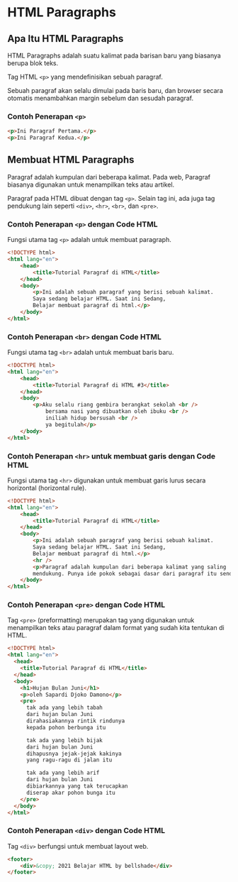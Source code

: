 # HTML Paragraphs

## Apa Itu HTML Paragraphs

HTML Paragraphs adalah suatu kalimat pada barisan baru yang biasanya berupa blok teks.

Tag HTML `<p>` yang mendefinisikan sebuah paragraf.

Sebuah paragraf akan selalu dimulai pada baris baru,
dan browser secara otomatis menambahkan margin sebelum dan sesudah paragraf.

### Contoh Penerapan `<p>`

```HTML
<p>Ini Paragraf Pertama.</p>
<p>Ini Paragraf Kedua.</p>
```

## Membuat HTML Paragraphs

Paragraf adalah kumpulan dari beberapa kalimat. Pada web, Paragraf biasanya digunakan untuk menampilkan teks atau artikel.

Paragraf pada HTML dibuat dengan tag `<p>`. Selain tag ini, ada juga tag pendukung lain seperti `<div>`, `<hr>`, `<br>`, dan `<pre>`.

### Contoh Penerapan `<p>` dengan Code HTML

Fungsi utama tag `<p>` adalah untuk membuat paragraph.

```HTML
<!DOCTYPE html>
<html lang="en">
    <head>
        <title>Tutorial Paragraf di HTML</title>
    </head>
    <body>
        <p>Ini adalah sebuah paragraf yang berisi sebuah kalimat.
        Saya sedang belajar HTML. Saat ini Sedang,
        Belajar membuat paragraf di html.</p>
    </body>
</html>
```

### Contoh Penerapan `<br>` dengan Code HTML

Fungsi utama tag `<br>` adalah untuk membuat baris baru.

```HTML
<!DOCTYPE html>
<html lang="en">
    <head>
        <title>Tutorial Paragraf di HTML #3</title>
    </head>
    <body>
        <p>Aku selalu riang gembira berangkat sekolah <br />
            bersama nasi yang dibuatkan oleh ibuku <br />
            iniliah hidup bersusah <br />
            ya begitulah</p>
    </body>
</html>
```

### Contoh Penerapan `<hr>` untuk membuat garis dengan Code HTML

Fungsi utama tag `<hr>` digunakan untuk membuat garis lurus secara horizontal (horizontal rule).

```HTML
<!DOCTYPE html>
<html lang="en">
    <head>
        <title>Tutorial Paragraf di HTML</title>
    </head>
    <body>
        <p>Ini adalah sebuah paragraf yang berisi sebuah kalimat.
        Saya sedang belajar HTML. Saat ini Sedang,
        Belajar membuat paragraf di html.</p>
        <hr />
        <p>Paragraf adalah kumpulan dari beberapa kalimat yang saling
        mendukung. Punya ide pokok sebagai dasar dari paragraf itu sendiri.</p>
    </body>
</html>
```

### Contoh Penerapan `<pre>` dengan Code HTML

Tag `<pre>` (preformatting) merupakan tag yang digunakan untuk menampilkan teks atau paragraf dalam format yang sudah kita tentukan di HTML.

```HTML
<!DOCTYPE html>
<html lang="en">
  <head>
    <title>Tutorial Paragraf di HTML</title>
  </head>
  <body>
    <h1>Hujan Bulan Juni</h1>
    <p>oleh Sapardi Djoko Damono</p>
    <pre>
      tak ada yang lebih tabah
      dari hujan bulan Juni
      dirahasiakannya rintik rindunya
      kepada pohon berbunga itu

      tak ada yang lebih bijak
      dari hujan bulan Juni
      dihapusnya jejak-jejak kakinya
      yang ragu-ragu di jalan itu

      tak ada yang lebih arif
      dari hujan bulan Juni
      dibiarkannya yang tak terucapkan
      diserap akar pohon bunga itu
    </pre>
  </body>
</html>
```

### Contoh Penerapan `<div>` dengan Code HTML

Tag `<div>` berfungsi untuk membuat layout web.

```HTML
<footer>
    <div>&copy; 2021 Belajar HTML by bellshade</div>
</footer>
```
